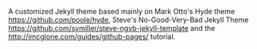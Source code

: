 A customized Jekyll theme based mainly on Mark Otto's Hyde theme  https://github.com/poole/hyde, Steve's No-Good-Very-Bad Jekyll Theme https://github.com/svmiller/steve-ngvb-jekyll-template and the http://jmcglone.com/guides/github-pages/ tutorial.
